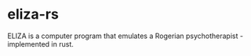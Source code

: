 # eliza-rs

ELIZA is a computer program that emulates a Rogerian psychotherapist - implemented in rust.
